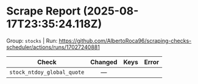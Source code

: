 # Scrape Report (2025-08-17T23:35:24.118Z)

Group: `stocks`  |  Run: https://github.com/AlbertoRoca96/scraping-checks-scheduler/actions/runs/17027240881

| Check | Changed | Keys | Error |
|---|:---:|:--|:--|
| `stock_ntdoy_global_quote` | — |  |  |
